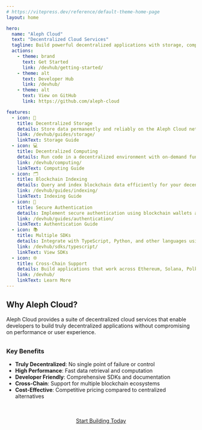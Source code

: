 ```yaml
---
# https://vitepress.dev/reference/default-theme-home-page
layout: home

hero:
  name: "Aleph Cloud"
  text: "Decentralized Cloud Services"
  tagline: Build powerful decentralized applications with storage, computing, and indexing services
  actions:
    - theme: brand
      text: Get Started
      link: /devhub/getting-started/
    - theme: alt
      text: Developer Hub
      link: /devhub/
    - theme: alt
      text: View on GitHub
      link: https://github.com/aleph-cloud

features:
  - icon: 💾
    title: Decentralized Storage
    details: Store data permanently and reliably on the Aleph Cloud network with IPFS integration and encryption capabilities.
    link: /devhub/guides/storage/
    linkText: Storage Guide
  - icon: 💻
    title: Decentralized Computing
    details: Run code in a decentralized environment with on-demand functions and persistent virtual machines.
    link: /devhub/computing/
    linkText: Computing Guide
  - icon: 🗂️
    title: Blockchain Indexing
    details: Query and index blockchain data efficiently for your decentralized applications.
    link: /devhub/guides/indexing/
    linkText: Indexing Guide
  - icon: 🔐
    title: Secure Authentication
    details: Implement secure authentication using blockchain wallets across multiple chains.
    link: /devhub/guides/authentication/
    linkText: Authentication Guide
  - icon: 📚
    title: Multiple SDKs
    details: Integrate with TypeScript, Python, and other languages using our comprehensive SDKs.
    link: /devhub/sdks/typescript/
    linkText: View SDKs
  - icon: 🌐
    title: Cross-Chain Support
    details: Build applications that work across Ethereum, Solana, Polkadot, and other blockchain ecosystems.
    link: /devhub/
    linkText: Learn More
---
```


## Why Aleph Cloud?

Aleph Cloud provides a suite of decentralized cloud services that enable developers to build truly decentralized applications without compromising on performance or user experience.

<div class="vp-doc" style="margin-top: 2rem;">

### Key Benefits

- **Truly Decentralized**: No single point of failure or control
- **High Performance**: Fast data retrieval and computation
- **Developer Friendly**: Comprehensive SDKs and documentation
- **Cross-Chain**: Support for multiple blockchain ecosystems
- **Cost-Effective**: Competitive pricing compared to centralized alternatives

</div>

<div style="margin-top: 3rem; text-align: center;">
  <a href="/devhub/getting-started/" class="vp-button medium brand">Start Building Today</a>
</div>

